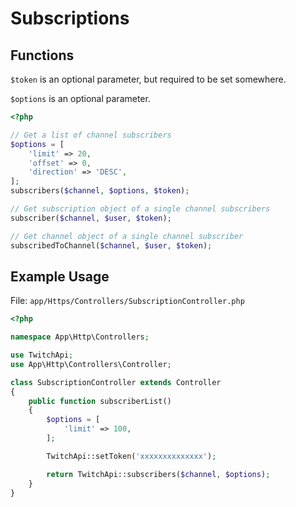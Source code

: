 # Subscriptions

## Functions

```$token``` is an optional parameter, but required to be set somewhere.

```$options``` is an optional parameter.

```php
<?php

// Get a list of channel subscribers
$options = [
    'limit' => 20,
    'offset' => 0,
    'direction' => 'DESC',
];
subscribers($channel, $options, $token);

// Get subscription object of a single channel subscribers
subscriber($channel, $user, $token);

// Get channel object of a single channel subscriber
subscribedToChannel($channel, $user, $token);

```

## Example Usage

File: ```app/Https/Controllers/SubscriptionController.php```

```php
<?php

namespace App\Http\Controllers;

use TwitchApi;
use App\Http\Controllers\Controller;

class SubscriptionController extends Controller
{
    public function subscriberList()
    {
        $options = [
            'limit' => 100,
        ];

        TwitchApi::setToken('xxxxxxxxxxxxxx');

        return TwitchApi::subscribers($channel, $options);
    }
}
```
